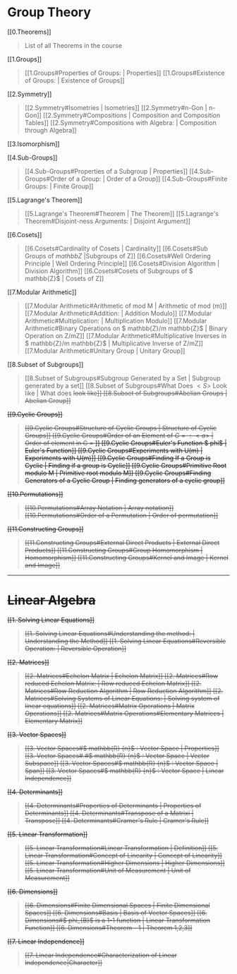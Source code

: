 # Group Theory

[[0.Theorems]] 
> List of all Theorems in the course

[[1.Groups]]
> [[1.Groups#Properties of Groups: | Properties]]
> [[1.Groups#Existence of Groups: | Existence of Groups]]

[[2.Symmetry]]
> [[2.Symmetry#Isometries | Isometries]]
> [[2.Symmetry#n-Gon | n-Gon]]
> [[2.Symmetry#Compositions | Composition and Composition Tables]]
> [[2.Symmetry#Compositions with Algebra: | Composition through Algebra]]

[[3.Isomorphism]]

[[4.Sub-Groups]]
> [[4.Sub-Groups#Properties of a Subgroup | Properties]]
> [[4.Sub-Groups#Order of a Group: | Order of a Group]]
> [[4.Sub-Groups#Finite Groups: | Finite Group]]

[[5.Lagrange's Theorem]]
>[[5.Lagrange's Theorem#Theorem | The Theorem]]
>[[5.Lagrange's Theorem#Disjoint-ness Arguments: | Disjoint Argument]]

[[6.Cosets]]
> [[6.Cosets#Cardinality of Cosets | Cardinality]]
>  [[6.Cosets#Sub Groups of $mathbb{Z}$ |Subgroups of Z]]
> [[6.Cosets#Well Ordering Principle | Well Ordering Principle]]
> [[6.Cosets#Division Algorithm | Division Algorithm]]
> [[6.Cosets#Cosets of Subgroups of $ mathbb{Z}$ | Cosets of Z]]

[[7.Modular Arithmetic]]
>[[7.Modular Arithmetic#Arithmetic of mod M | Arithmetic of mod (m)]]
>[[7.Modular Arithmetic#Addition: | Addition Modulo]]
>[[7.Modular Arithmetic#Multiplication: | Multiplication Modulo]]
>[[7.Modular Arithmetic#Binary Operations on $ mathbb{Z}/m mathbb{Z}$ | Binary Operation on Z/mZ]]
>[[7.Modular Arithmetic#Multiplicative Inverses in $ mathbb{Z}/m mathbb{Z}$ | Multiplicative Inverse of Z/mZ]]
>[[7.Modular Arithmetic#Unitary Group | Unitary Group]]

[[8.Subset of Subgroups]]
>[[8.Subset of Subgroups#Subgroup Generated by a Set | Subgroup generated by a set]]
>[[8.Subset of Subgroups#What Does $<S>$ Look like | What does <S> look like]]
>[[8.Subset of Subgroups#Abelian Groups | Abelian Group]]

[[9.Cyclic Groups]]
>[[9.Cyclic Groups#Structure of Cyclic Groups | Structure of Cyclic Groups]]
>[[9.Cyclic Groups#Order of an Element of $G = : <a>$ | Order of element in G = <a>]]
>[[9.Cyclic Groups#Euler's Function $ phi$ | Euler's Function]]
>[[9.Cyclic Groups#Experiments with U(m) | Experiments with U(m)]]
>[[9.Cyclic Groups#Finding If a Group is Cyclic | Finding if a group is Cyclic]]
>[[9.Cyclic Groups#Primitive Root modulo M | Primitive root modulo M]]
>[[9.Cyclic Groups#Finding Generators of a Cyclic Group | Finding generators of a cyclic group]]

[[10.Permutations]]
> [[10.Permutations#Array Notation | Array notation]]
> [[10.Permutations#Order of a Permutation | Order of permutation]]

[[11.Constructing Groups]]
> [[11.Constructing Groups#External Direct Products | External Direct Products]]
> [[11.Constructing Groups#Group Homomorphism | Homomorphism]]
> [[11.Constructing Groups#Kernel and Image | Kernel and Image]]

---

# Linear Algebra

[[1. Solving Linear Equations]]
> [[1. Solving Linear Equations#Understanding the method: | Understanding the Method]]
> [[1. Solving Linear Equations#Reversible Operation: | Reversible Operation]]

[[2. Matrices]]
> [[2. Matrices#Echelon Matrix | Echelon Matrix]]
> [[2. Matrices#Row reduced Echelon Matrix: | Row reduced Echelon Matrix]]
> [[2. Matrices#Row Reduction Algorithm | Row Reduction Algorithm]]
> [[2. Matrices#Solving Systems of Linear Equations: | Solving system of linear equations]]
> [[2. Matrices#Matrix Operations | Matrix Operations]]
> [[2. Matrices#Matrix Operations#Elementary Matrices | Elementary Matrix]]

[[3. Vector Spaces]]
> [[3. Vector Spaces#$ mathbb{R} {n}$ : Vector Space | Properties]]
> [[3. Vector Spaces#.#$ mathbb{R} {n}$ : Vector Space | Vector Subspace]]
> [[3. Vector Spaces#$ mathbb{R} {n}$ : Vector Space | Span]]
> [[3. Vector Spaces#$ mathbb{R} {n}$ : Vector Space | Linear Independence]]

[[4. Determinants]]
> [[4. Determinants#Properties of Determinants | Properties of Determinants]]
> [[4. Determinants#Transpose of a Matrixi | Transpose]]
> [[4. Determinants#Cramer's Rule | Cramer's Rule]]

[[5. Linear Transformation]]
> [[5. Linear Transformation#Linear Transformation | Definition]]
> [[5. Linear Transformation#Concept of Linearity | Concept of Linearity]]
> [[5. Linear Transformation#Higher Dimensions | Higher Dimensions]]
> [[5. Linear Transformation#Unit of Measurement | Unit of Measurement]]

[[6. Dimensions]]
> [[6. Dimensions#Finite Dimensional Spaces | Finite Dimensional Spaces]]
> [[6. Dimensions#Basis | Basis of Vector Spaces]]
> [[6. Dimensions#$ phi_{B}$ is a 1-1 function | Linear Transformation Function]]
> [[6. Dimensions#Theorem - 1 | Theorem 1,2,3]]  

[[7. Linear Independence]]
> [[7. Linear Independence#Characterization of Linear Independence|Character]]











